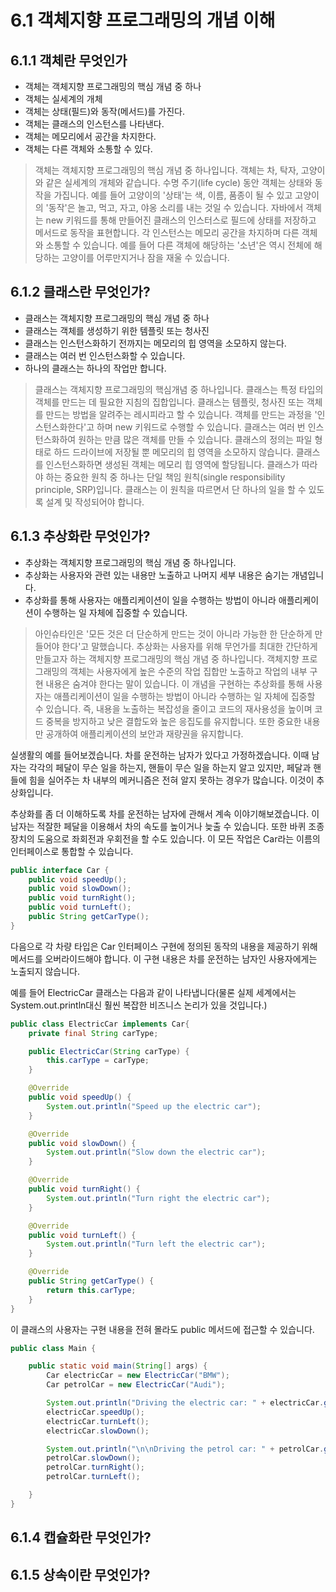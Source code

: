 6.1 객체지향 프로그래밍의 개념 이해
============


## 6.1.1 객체란 무엇인가

- 객체는 객체지향 프로그래밍의 핵심 개념 중 하나
- 객체는 실세계의 개체
- 객체는 상태(필드)와 동작(메서드)를 가진다. 
- 객체는 클래스의 인스턴스를 나타낸다.
- 객체는 메모리에서 공간을 차지한다. 
- 객체는 다른 객체와 소통할 수 있다.

> 객체는 객체지향 프로그래밍의 핵심 개념 중 하나입니다. 객체는 차, 탁자, 고양이와 같은 실세계의 개체와 
> 같습니다. 수명 주기(life cycle) 동안 객체는 상태와 동작을 가집니다. 예를 들어 고양이의 '상태'는 색,
> 이름, 품종이 될 수 있고 고양이의 '동작'은 놀고, 먹고, 자고, 야옹 소리를 내는 것일 수 있습니다. 
> 자바에서 객체는 new 키워드를 통해 만들어진 클래스의 인스터스로 필드에 상태를 저장하고 메서드로 동작을 표현합니다. 
> 각 인스턴스는 메모리 공간을 차지하며 다른 객체와 소통할 수 있습니다. 예를 들어 다른 객체에 해당하는 '소년'은 
> 역시 전체에 해당하는 고양이를 어루만지거나 잠을 재울 수 있습니다. 

## 6.1.2 클래스란 무엇인가? 

- 클래스는 객체지향 프로그래밍의 핵심 개념 중 하나
- 클래스는 객체를 생성하기 위한 템플릿 또는 청사진
- 클래스는 인스턴스화하기 전까지는 메모리의 힙 영역을 소모하지 않는다.
- 클래스는 여러 번 인스턴스화할 수 있습니다. 
- 하나의 클래스는 하나의 작업만 합니다. 

> 클래스는 객체지향 프로그래밍의 핵심개념 중 하나입니다. 클래스는 특정 타입의 객체를 만드는 데 필요한 지침의 집합입니다.
> 클래스는 템플릿, 청사진 또는 객체를 만드는 방법을 알려주는 레시피라고 할 수 있습니다. 
> 객체를 만드는 과정을 '인스턴스화한다'고 하며 new 키워드로 수행할 수 있습니다. 
> 클래스는 여러 번 인스턴스화하여 원하는 만큼 많은 객체를 만들 수 있습니다. 
> 클래스의 정의는 파일 형태로 하드 드라이브에 저장될 뿐 메모리의 힙 영역을 소모하지 않습니다. 
> 클래스를 인스턴스화하면 생성된 객체는 메모리 힙 영역에 할당됩니다. 
> 클래스가 따라야 하는 중요한 원칙 중 하나는 단일 책임 원칙(single responsibility principle, SRP)입니다.
> 클래스는 이 원칙을 따르면서 단 하나의 일을 할 수 있도록 설계 및 작성되어야 합니다. 

## 6.1.3 추상화란 무엇인가?

- 추상화는 객체지향 프로그래밍의 핵심 개념 중 하나입니다. 
- 추상화는 사용자와 관련 있는 내용만 노출하고 나머지 세부 내용은 숨기는 개념입니다. 
- 추상화를 통해 사용자는 애플리케이션이 일을 수행하는 방법이 아니라 애플리케이션이 수행하는 일 자체에 집중할 수 있습니다. 

> 아인슈타인은 '모든 것은 더 단순하게 만드는 것이 아니라 가능한 한 단순하게 만들어야 한다'고 말했습니다.
> 추상화는 사용자를 위해 무언가를 최대한 간단하게 만들고자 하는 객체지향 프로그래밍의 핵심 개념 중 하나입니다. 
> 객체지향 프로그래밍의 객체는 사용자에게 높은 수준의 작업 집합만 노출하고 작업의 내부 구현 내용은 숨겨야 한다는 말이 있습니다. 
> 이 개념을 구현하는 추상화를 통해 사용자는 애플리케이션이 일을 수행하는 방법이 아니라 수행하는 일 자체에 집중할 수 있습니다. 
> 즉, 내용을 노출하는 복잡성을 줄이고 코드의 재사용성을 높이며 코드 중복을 방지하고 낮은 결합도와 높은 응집도를 유지합니다. 
> 또한 중요한 내용만 공개하여 애플리케이션의 보안과 재량권을 유지합니다. 

실생활의 예를 들어보겠습니다. 차를 운전하는 남자가 있다고 가정하겠습니다. 이때 남자는 각각의 페달이 무슨 일을 하는지, 핸들이
무슨 일을 하는지 알고 있지만, 페달과 핸들에 힘을 실어주는 차 내부의 메커니즘은 전혀 알지 못하는 경우가 많습니다. 이것이 추상화입니다.

추상화를 좀 더 이해하도록 차를 운전하는 남자에 관해서 계속 이야기해보겠습니다. 이 남자는 적잘한 페달을 이용해서 차의 속도를 높이거나 늦출 수 있습니다. 
또한 바퀴 조종장치의 도움으로 좌회전과 우회전을 할 수도 있습니다. 이 모든 작업은 Car라는 이름의 인터페이스로 통합할 수 있습니다. 

``` java
public interface Car {
    public void speedUp();
    public void slowDown();
    public void turnRight();
    public void turnLeft();
    public String getCarType();
}
```
다음으로 각 차량 타입은 Car 인터페이스 구현에 정의된 동작의 내용을 제공하기 위해 메서드를 오버라이드해야 합니다. 
이 구현 내용은 차를 운전하는 남자인 사용자에게는 노출되지 않습니다. 

예를 들어 ElectricCar 클래스는 다음과 같이 나타냅니다(물론 실제 세계에서는 System.out.println대신 훨씬 복잡한 비즈니스 논리가 있을 것입니다.)


``` java
public class ElectricCar implements Car{
    private final String carType;

    public ElectricCar(String carType) {
        this.carType = carType;
    }

    @Override
    public void speedUp() {
        System.out.println("Speed up the electric car");
    }

    @Override
    public void slowDown() {
        System.out.println("Slow down the electric car");
    }

    @Override
    public void turnRight() {
        System.out.println("Turn right the electric car");
    }

    @Override
    public void turnLeft() {
        System.out.println("Turn left the electric car");
    }

    @Override
    public String getCarType() {
        return this.carType;
    }
}

```
이 클래스의 사용자는 구현 내용을 전혀 몰라도 public 메서드에 접근할 수 있습니다. 

``` java
public class Main {

    public static void main(String[] args) {
        Car electricCar = new ElectricCar("BMW");
        Car petrolCar = new ElectricCar("Audi");

        System.out.println("Driving the electric car: " + electricCar.getCarType() + "\n");
        electricCar.speedUp();
        electricCar.turnLeft();
        electricCar.slowDown();

        System.out.println("\n\nDriving the petrol car: " + petrolCar.getCarType() + "\n");
        petrolCar.slowDown();
        petrolCar.turnRight();
        petrolCar.turnLeft();

    }
}
```

## 6.1.4 캡슐화란 무엇인가?


## 6.1.5 상속이란 무엇인가?
